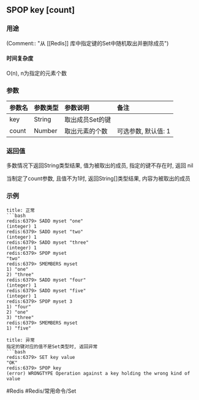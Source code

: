 ## SPOP key \[count\]

### 用途
(Comment:: "从 [[Redis]] 库中指定键的Set中随机取出并删除成员")

#### 时间复杂度
O(n), n为指定的元素个数

### 参数
|参数名|参数类型|参数说明|备注|
|:-|:-|:-|:-|
|key|String|取出成员Set的键||
|count|Number|取出元素的个数|可选参数, 默认值: 1|

### 返回值
多数情况下返回String类型结果, 值为被取出的成员, 指定的键不存在时, 返回 nil

当制定了count参数, 且值不为1时, 返回String[]类型结果, 内容为被取出的成员

### 示例
```ad-info
title: 正常
```bash
redis:6379> SADD myset "one"
(integer) 1
redis:6379> SADD myset "two"
(integer) 1
redis:6379> SADD myset "three"
(integer) 1
redis:6379> SPOP myset
"two"
redis:6379> SMEMBERS myset
1) "one"
2) "three"
redis:6379> SADD myset "four"
(integer) 1
redis:6379> SADD myset "five"
(integer) 1
redis:6379> SPOP myset 3
1) "four"
2) "one"
3) "three"
redis:6379> SMEMBERS myset
1) "five"
```

```ad-danger
title: 异常
指定的键对应的值不是Set类型时, 返回异常
```bash
redis:6379> SET key value
"OK"
redis:6379> SPOP key
(error) WRONGTYPE Operation against a key holding the wrong kind of value
```

#Redis #Redis/常用命令/Set 